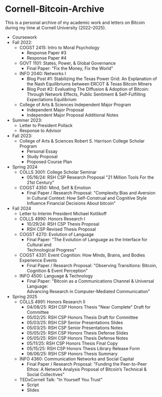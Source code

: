 # Cornell-Bitcoin-Archive
This is a personal archive of my academic work and letters on Bitcoin during my time at Cornell University (2022–2025).
- Coursework 
- Fall 2022: 
  - COGST 2415: Intro to Moral Psychology
    - Response Paper #3
    - Response Paper #4 
  - GOVT 1101: States, Power, & Global Governance 
    - Final Paper: "Fix the Money, Fix the World"
  - INFO 2040: Networks I
    - Blog Post #1: Stabilizing the Texas Power Grid: An Explanation of the Nash
      Equilibriums between ERCOT & Texas Bitcoin Miners
    - Blog Post #2: Evaluating The Diffusion & Adoption of Bitcoin: Through Network          Effects, Public Sentiment & Self-Fulfilling Expectations Equilibrium
  - College of Arts & Sciences Independent Major Program
      - Independent Major Proposal
      - Independent Major Proposal Additional Notes
- Summer 2023:
  - Letter to President Pollack
  - Response to Advisor
- Fall 2023: 
  - College of Arts & Sciences Robert S. Harrison College Scholar Program
      - Personal Essay
      - Study Proposal
      - Proposed Course Plan
- Spring 2024
  - COLLS 3001: College Scholar Seminar
      - 05/16/24: RSH CSP Research Proposal "21 Million Tools For the 21st Century"
  - COGST 4350: Mind, Self & Emotion
      - Final Paper / Research Proposal: "Complexity Bias and Aversion in Cultural             Context: How Self-Construal and Cognitive Style Influence Financial Decisions         About bitcoin"
- Fall 2024
  - Letter to Interim President Michael Kotlikoff
  - COLLS 4990: Honors Research I
      - 10/29/24: RSH CSP Thesis Proposal
      - RSH CSP Revised Thesis Proposal 
  - COGST 4270: Evolution of Language
      - Final Paper: "The Evolution of Language as the Interface for Cultural and   
        Technological Progress" 
  - COGST 4331: Event Cognition: How Minds, Brains, and Bodies Experience Events
      - Final Paper / Research Proposal: "Observing Transitions: Bitcoin, Cognition &          Event Perception"
  - INFO 4500: Language & Technology 
      - Final Paper: "Bitcoin as a Communications Channel & Universal Language:       
        Advancing Research in Computer-Mediated Communication"
- Spring 2025
    - COLLS 4991: Honors Research II
        - 04/08/25: RSH CSP Honors Thesis "Near Complete" Draft for Committee 
        - 05/02/25: RSH CSP Honors Thesis Draft for Committee
        - 05/03/25: RSH CSP Senior Presentations Slides
        - 05/03/25: RSH CSP Senior Presentations Notes
        - 05/05/25: RSH CSP Honors Thesis Defense Slides
        - 05/05/25: RSH CSP Honors Thesis Defense Notes
        - 05/11/25: RSH CSP Honors Thesis Final Copy 
        - 05/15/25: RSH CSP Honors Thesis Library Release Form
        - 06/06/25: RSH CSP Honors Thesis Summary
    - INFO 4360: Communication Networks and Social Capital
        - Final Paper / Research Proposal: "Funding the Peer-to-Peer Ethos: A Network            Analysis Proposal of Bitcoin’s Technical & Social Collectives" 
    - TEDxCornell Talk: "In Yourself You Trust"
        - Script
        - Slides
